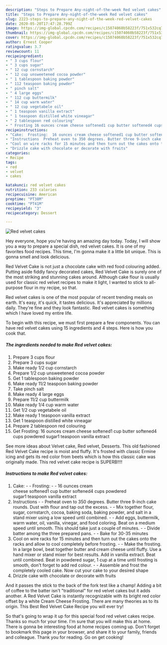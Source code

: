 ```yaml
---
description: "Steps to Prepare Any-night-of-the-week Red velvet cakes"
title: "Steps to Prepare Any-night-of-the-week Red velvet cakes"
slug: 2223-steps-to-prepare-any-night-of-the-week-red-velvet-cakes
date: 2020-05-20T17:47:28.799Z
image: https://img-global.cpcdn.com/recipes/c15074060b58223f/751x532cq70/red-velvet-cakes-recipe-main-photo.jpg
thumbnail: https://img-global.cpcdn.com/recipes/c15074060b58223f/751x532cq70/red-velvet-cakes-recipe-main-photo.jpg
cover: https://img-global.cpcdn.com/recipes/c15074060b58223f/751x532cq70/red-velvet-cakes-recipe-main-photo.jpg
author: Ernest Cooper
ratingvalue: 3.7
reviewcount: 11
recipeingredient:
- " 3 cups flour"
- " 3 cups sugar"
- " 12 cup cornstarch"
- " 12 cup unsweetened cocoa powder"
- " 1 tablespoon baking powder"
- " 112 teaspoon baking powder"
- " pinch salt"
- " 4 large eggs"
- " 112 cup buttermilk"
- " 14 cup warm water"
- " 12 cup vegetabele oil"
- " 1 teaspoon vanilla extract"
- " 1 teaspoon distilled white vineagar"
- " 2 tablespoon red colouring"
- " Frosting 16 ounces cream cheese softened1 cup butter softened4 cups powdered sugar1 teaspoon vanilla extract"
recipeinstructions:
- "Cake:  Frosting:  16 ounces cream cheese softened1 cup butter softened4 cups powdered sugar1 teaspoon vanilla extract"
- "Instructions  Preheat oven to 350 degrees. Butter three 9-inch cake rounds. Dust with flour and tap out the excess.  Mix together flour, sugar, cornstarch, cocoa, baking soda, baking powder, and salt in a stand mixer using a low speed until combined.  Add eggs, buttermilk, warm water, oil, vanilla, vinegar, and food coloring. Beat on a medium speed until smooth. This should take just a couple of minutes.  Divide batter among the three prepared pans.  Bake for 30-35 minutes"
- "Cool on wire racks for 15 minutes and then turn out the cakes onto the racks and allow to cool completely before frosting.  Make the frosting. In a large bowl, beat together butter and cream cheese until fluffy. Use a hand mixer or stand mixer for best results. Add in vanilla extract. Beat until combined. Beat in powdered sugar, 1 cup at a time until frosting is smooth, don&#39;t forget to add red colour.  Assemble and frost the completely cooled cake. Now cut your cake to your desired shape"
- "Drizzle cake with chocolate or decorate with fruits"
categories:
- Recipe
tags:
- red
- velvet
- cakes

katakunci: red velvet cakes 
nutrition: 233 calories
recipecuisine: American
preptime: "PT38M"
cooktime: "PT41M"
recipeyield: "3"
recipecategory: Dessert

---
```



![Red velvet cakes](https://img-global.cpcdn.com/recipes/c15074060b58223f/751x532cq70/red-velvet-cakes-recipe-main-photo.jpg)

Hey everyone, hope you're having an amazing day today. Today, I will show you a way to prepare a special dish, red velvet cakes. It is one of my favorites food recipes. This time, I'm gonna make it a little bit unique. This is gonna smell and look delicious.

Red Velvet Cake is not just a chocolate cake with red food colouring added. Putting aside fiddly fancy decorated cakes, Red Velvet Cake is surely one of the most striking and stunning cakes around. Although cake flour is usually used for classic red velvet recipes to make it light, I wanted to stick to all-purpose flour in my recipe, so that.

Red velvet cakes is one of the most popular of recent trending meals on earth. It's easy, it's quick, it tastes delicious. It's appreciated by millions daily. They're fine and they look fantastic. Red velvet cakes is something which I have loved my entire life.


To begin with this recipe, we must first prepare a few components. You can have red velvet cakes using 15 ingredients and 4 steps. Here is how you cook that.

<!--inarticleads1-->

##### The ingredients needed to make Red velvet cakes:

1. Prepare  3 cups flour
1. Prepare  3 cups sugar
1. Make ready  1/2 cup cornstarch
1. Prepare  1/2 cup unsweetened cocoa powder
1. Get  1 tablespoon baking powder
1. Make ready  11/2 teaspoon baking powder
1. Take  pinch salt
1. Make ready  4 large eggs
1. Prepare  11/2 cup buttermilk
1. Make ready  1/4 cup warm water
1. Get  1/2 cup vegetabele oil
1. Make ready  1 teaspoon vanilla extract
1. Get  1 teaspoon distilled white vineagar
1. Prepare  2 tablespoon red colouring
1. Get  Frosting: 16 ounces cream cheese softened1 cup butter softened4 cups powdered sugar1 teaspoon vanilla extract


See more ideas about Velvet cake, Red velvet, Desserts. This old fashioned Red Velvet Cake recipe is moist and fluffy. It&#39;s frosted with classic Ermine icing and gets its red color from beets which is how this classic cake was originally made. This red velvet cake recipe is SUPERB!!!! 

<!--inarticleads2-->

##### Instructions to make Red velvet cakes:

1. Cake: -  - Frosting: -  - 16 ounces cream cheese softened1 cup butter softened4 cups powdered sugar1 teaspoon vanilla extract
1. Instructions -  - Preheat oven to 350 degrees. Butter three 9-inch cake rounds. Dust with flour and tap out the excess. -  - Mix together flour, sugar, cornstarch, cocoa, baking soda, baking powder, and salt in a stand mixer using a low speed until combined. -  - Add eggs, buttermilk, warm water, oil, vanilla, vinegar, and food coloring. Beat on a medium speed until smooth. This should take just a couple of minutes. -  - Divide batter among the three prepared pans. -  - Bake for 30-35 minutes
1. Cool on wire racks for 15 minutes and then turn out the cakes onto the racks and allow to cool completely before frosting. -  - Make the frosting. In a large bowl, beat together butter and cream cheese until fluffy. Use a hand mixer or stand mixer for best results. Add in vanilla extract. Beat until combined. Beat in powdered sugar, 1 cup at a time until frosting is smooth, don&#39;t forget to add red colour. -  - Assemble and frost the completely cooled cake. Now cut your cake to your desired shape
1. Drizzle cake with chocolate or decorate with fruits


And it passes the stick to the back of the fork test like a champ! Adding a bit of coffee to the batter isn&#39;t &#34;traditional&#34; for red velvet cakes but it adds another. A Red Velvet Cake is instantly recognizable with its bright red color offset by a white Cream Cheese Frosting. There are many theories as to its origin. This Best Red Velvet Cake Recipe you will ever try! 

So that's going to wrap it up for this special food red velvet cakes recipe. Thanks so much for your time. I'm sure that you will make this at home. There is gonna be interesting food at home recipes coming up. Don't forget to bookmark this page in your browser, and share it to your family, friends and colleague. Thank you for reading. Go on get cooking!
